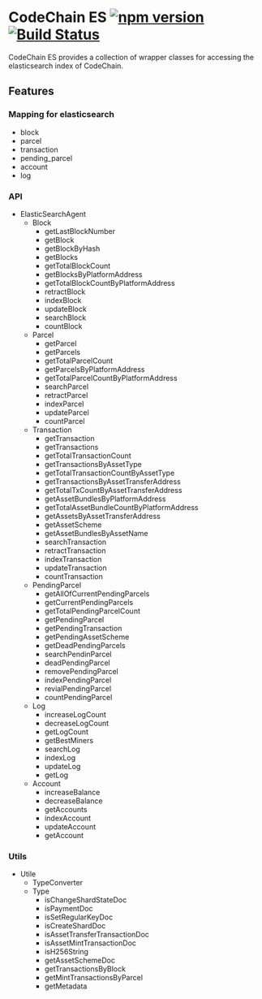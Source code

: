 # CodeChain ES [![npm version](https://badge.fury.io/js/codechain-es.svg)](https://badge.fury.io/js/codechain-es) [![Build Status](https://travis-ci.org/CodeChain-io/codechain-es.svg?branch=master)](https://travis-ci.org/CodeChain-io/codechain-es)

CodeChain ES provides a collection of wrapper classes for accessing the elasticsearch index of CodeChain.

## Features

### Mapping for elasticsearch

- block
- parcel
- transaction
- pending_parcel
- account
- log

### API

- ElasticSearchAgent
  - Block
    - getLastBlockNumber
    - getBlock
    - getBlockByHash
    - getBlocks
    - getTotalBlockCount
    - getBlocksByPlatformAddress
    - getTotalBlockCountByPlatformAddress
    - retractBlock
    - indexBlock
    - updateBlock
    - searchBlock
    - countBlock
  - Parcel
    - getParcel
    - getParcels
    - getTotalParcelCount
    - getParcelsByPlatformAddress
    - getTotalParcelCountByPlatformAddress
    - searchParcel
    - retractParcel
    - indexParcel
    - updateParcel
    - countParcel
  - Transaction
    - getTransaction
    - getTransactions
    - getTotalTransactionCount
    - getTransactionsByAssetType
    - getTotalTransactionCountByAssetType
    - getTransactionsByAssetTransferAddress
    - getTotalTxCountByAssetTransferAddress
    - getAssetBundlesByPlatformAddress
    - getTotalAssetBundleCountByPlatformAddress
    - getAssetsByAssetTransferAddress
    - getAssetScheme
    - getAssetBundlesByAssetName
    - searchTransaction
    - retractTransaction
    - indexTransaction
    - updateTransaction
    - countTransaction
  - PendingParcel
    - getAllOfCurrentPendingParcels
    - getCurrentPendingParcels
    - getTotalPendingParcelCount
    - getPendingParcel
    - getPendingTransaction
    - getPendingAssetScheme
    - getDeadPendingParcels
    - searchPendinParcel
    - deadPendingParcel
    - removePendingParcel
    - indexPendingParcel
    - revialPendingParcel
    - countPendingParcel
  - Log
    - increaseLogCount
    - decreaseLogCount
    - getLogCount
    - getBestMiners
    - searchLog
    - indexLog
    - updateLog
    - getLog
  - Account
    - increaseBalance
    - decreaseBalance
    - getAccounts
    - indexAccount
    - updateAccount
    - getAccount

### Utils

- Utile
  - TypeConverter
  - Type
    - isChangeShardStateDoc
    - isPaymentDoc
    - isSetRegularKeyDoc
    - isCreateShardDoc
    - isAssetTransferTransactionDoc
    - isAssetMintTransactionDoc
    - isH256String
    - getAssetSchemeDoc
    - getTransactionsByBlock
    - getMintTransactionsByParcel
    - getMetadata
